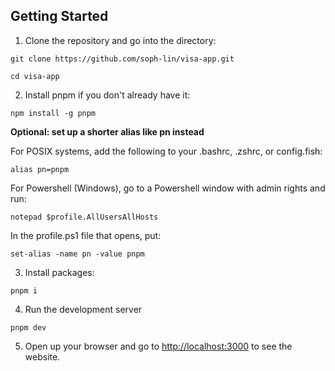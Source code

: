 ## Getting Started

1. Clone the repository and go into the directory:

```
git clone https://github.com/soph-lin/visa-app.git

cd visa-app
```

2. Install pnpm if you don't already have it:

```
npm install -g pnpm
```

**Optional: set up a shorter alias like pn instead**

For POSIX systems, add the following to your .bashrc, .zshrc, or config.fish:

`alias pn=pnpm`

For Powershell (Windows), go to a Powershell window with admin rights and run:

`notepad $profile.AllUsersAllHosts`

In the profile.ps1 file that opens, put:

`set-alias -name pn -value pnpm`

3. Install packages:

```
pnpm i
```

4. Run the development server

```
pnpm dev
```

5. Open up your browser and go to [http://localhost:3000](http://localhost:3000) to see the website.
